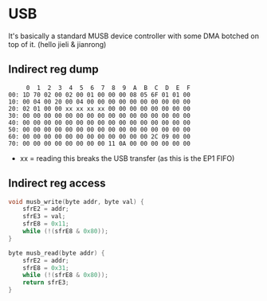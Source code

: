 # USB

It's basically a standard MUSB device controller with some DMA botched on top of it. (hello jieli & jianrong)

## Indirect reg dump

```
     0  1  2  3  4  5  6  7  8  9  A  B  C  D  E  F
00: 1D 70 02 00 02 00 01 00 00 00 08 05 6F 01 01 00
10: 00 04 00 20 00 04 00 00 00 00 00 00 00 00 00 00
20: 02 01 00 00 xx xx xx xx 00 00 00 00 00 00 00 00
30: 00 00 00 00 00 00 00 00 00 00 00 00 00 00 00 00
40: 00 00 00 00 00 00 00 00 00 00 00 00 00 00 00 00
50: 00 00 00 00 00 00 00 00 00 00 00 00 00 00 00 00
60: 00 00 00 00 00 00 00 00 00 00 00 00 2C 09 00 00
70: 00 00 00 00 00 00 00 00 11 0A 00 00 00 00 00 00 
```

- xx = reading this breaks the USB transfer (as this is the EP1 FIFO)

## Indirect reg access

```c
void musb_write(byte addr, byte val) {
	sfrE2 = addr;
	sfrE3 = val;
	sfrE8 = 0x11;
	while (!(sfrE8 & 0x80));
}

byte musb_read(byte addr) {
	sfrE2 = addr;
	sfrE8 = 0x31;
	while (!(sfrE8 & 0x80));
	return sfrE3;
}
```

